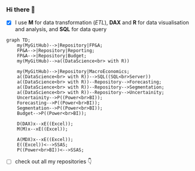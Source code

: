 ### Hi there 👋
- [x] I use **M** for data transformation (_ETL_), **DAX** and **R** for data visualisation and analysis, and **SQL** for data query

```mermaid
graph TD;
    my(MyGitHub)-->|Repository|FP&A;
    FP&A-->|Repository|Reporting;
    FP&A-->|Repository|Budget;
    my(MyGitHub)-->a((DataScience<br> with R))
       
    my(MyGitHub)-->|Repository|MacroEconomics;
    a((DataScience<br> with R))-->SQL((SQL<br>Server))
    a((DataScience<br> with R))--Repository-->Forecasting;
    a((DataScience<br> with R))--Repository-->Segmentation;
    a((DataScience<br> with R))--Repository-->Uncertainity;
    Uncertainity-->P((Power<br>BI));
    Forecasting-->P((Power<br>BI));
    Segmentation-->P((Power<br>BI));
    Budget-->P((Power<br>BI));
    
    D(DAX)x--xE((Excel));
    M(M)x--xE((Excel));
    
    A(MDX)x--xE((Excel));
    E((Excel))<-->SSAS;
    P((Power<br>BI))<-->SSAS;
```

- [ ] check out all my repositories :point_down: 
